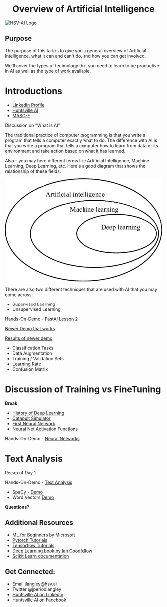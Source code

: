 # <center>Overview of Artificial Intelligence</center>

![HSV-AI Logo](https://hsv.ai/wp-content/uploads/2022/03/logo_v11_2022.png)

## Purpose

The purpose of this talk is to give you a general overview of Artificial Intelligence, what it can and can't do, and how you can get involved.

We'll cover the types of technology that you need to learn to be productive in AI as well as the type of work available.

# Introductions

* [LinkedIn Profile](https://www.linkedin.com/in/j-langley-91166016/)
* [Huntsville AI](https://hsv.ai)
* [MASC-F](https://news.lockheedmartin.com/2019-08-07-Missile-Defense-Agency-Awards-Lockheed-Martin-240M-Contract-to-Support-Ballistic-Missile-Defense-Modeling-and-Simulation)

Discussion on "What is AI"

The traditional practice of computer programming is that you write a program that tells a computer exactly what to do. The difference with AI is that you write a program that tells a computer how to learn from data or its environment and take action based on what it has learned.

Also - you may here different terms like Artificial Intelligence, Machine Learning, Deep Learning, etc. Here's a good diagram that shows the relationship of these fields:

![Venn Diagram](Venn-diagram.png)

There are also two different techniques that are used with AI that you may come across:
* Supervised Learning
* Unsupervised Learning

Hands-On-Demo - [FastAI Lesson 2](https://colab.research.google.com/github/fastai/course-v3/blob/master/nbs/dl1/lesson1-pets.ipynb)

[Newer Demo that works](https://colab.research.google.com/github/walkwithfastai/walkwithfastai.github.io/blob/master/nbs/course2020/vision/01_Pets.ipynb#scrollTo=dxIGGQRL1RCn)

[Results of newer demo](https://walkwithfastai.com/Pets)
* Classification Tasks
* Data Augmentation
* Training / Validation Sets
* Learning Rate
* Confusion Matrix

# Discussion of Training vs FineTuning

**Break**

* [History of Deep Learning](https://github.com/HSV-AI/presentations/raw/master/2018/180207_Deep_Learning_History.pdf)
* [Catapult Simulator](http://www.virtualtrebuchet.com/)
* [First Neural Network](https://towardsdatascience.com/first-neural-network-for-beginners-explained-with-code-4cfd37e06eaf)
* [Neural Net Activation Functions](https://www.freecodecamp.org/news/deep-learning-neural-networks-explained-in-plain-english/)

Hands-On-Demo - [Neural Networks](https://playground.tensorflow.org/)

# Text Analysis

Recap of Day 1

Hands-On-Demo - [Text Analysis](https://github.com/HSV-AI/presentations/raw/master/2018/180516_Text_Analysis_Approaches.pdf)
- SpaCy - [Demo](https://github.com/HSV-AI/presentations/blob/master/2019/190417_spaCy.ipynb)
- Word Vectors [Demo](https://github.com/HSV-AI/presentations/blob/master/2019/190508_Word_Document_Vectors.ipynb)


**Questions?**


## Additional Resources

* [ML for Beginners by Microsoft](https://github.com/microsoft/ML-For-Beginners)
* [Pytorch Tutorials](https://pytorch.org/tutorials/)
* [Tensorflow Tutorials](https://www.tensorflow.org/tutorials)
* [Deep Learning book by Ian Goodfellow](https://www.deeplearningbook.org/)
* [Scikit Learn documentation](https://scikit-learn.org/stable/)

## Get Connected:

* Email jlangley@hsv.ai
* Twitter @jperiodlangley
* [Huntsville AI on LinkedIn](https://www.linkedin.com/groups/12177562/)
* [Huntsville AI on Facebook](https://www.facebook.com/groups/390465874745286/)
